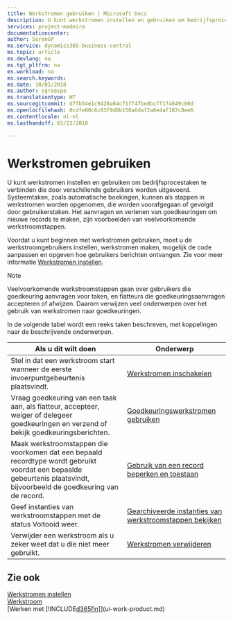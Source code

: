 ```yaml
---
title: Werkstromen gebruiken | Microsoft Docs
description: U kunt werkstromen instellen en gebruiken om bedrijfsprocestaken te verbinden die door verschillende gebruikers worden uitgevoerd. Systeemtaken, zoals automatische boekingen, kunnen als stappen in werkstromen worden opgenomen, die worden voorafgegaan of gevolgd door gebruikerstaken. Het aanvragen en verlenen van goedkeuringen om nieuwe records te maken, zijn voorbeelden van veelvoorkomende werkstroomstappen.
services: project-madeira
documentationcenter: 
author: SorenGP
ms.service: dynamics365-business-central
ms.topic: article
ms.devlang: na
ms.tgt_pltfrm: na
ms.workload: na
ms.search.keywords: 
ms.date: 10/01/2018
ms.author: sgroespe
ms.translationtype: HT
ms.sourcegitcommit: d7fb34e1c9428a64c71ff47be8bcff174649c00d
ms.openlocfilehash: 0cdfe80c6c03f9d8b150a6daf2a6e4af187c8ee6
ms.contentlocale: nl-nl
ms.lasthandoff: 03/22/2018

---
```

# <a name="using-workflows"></a>Werkstromen gebruiken
U kunt werkstromen instellen en gebruiken om bedrijfsprocestaken te verbinden die door verschillende gebruikers worden uitgevoerd. Systeemtaken, zoals automatische boekingen, kunnen als stappen in werkstromen worden opgenomen, die worden voorafgegaan of gevolgd door gebruikerstaken. Het aanvragen en verlenen van goedkeuringen om nieuwe records te maken, zijn voorbeelden van veelvoorkomende werkstroomstappen.  

 Voordat u kunt beginnen met werkstromen gebruiken, moet u de werkstroomgebruikers instellen, werkstromen maken, mogelijk de code aanpassen en opgeven hoe gebruikers berichten ontvangen. Zie voor meer informatie [Werkstromen instellen](across-set-up-workflows.md).  

> [!NOTE]  
>  Veelvoorkomende werkstroomstappen gaan over gebruikers die goedkeuring aanvragen voor taken, en fiatteurs die goedkeuringsaanvragen accepteren of afwijzen. Daarom verwijzen veel onderwerpen over het gebruik van werkstromen naar goedkeuringen.  

 In de volgende tabel wordt een reeks taken beschreven, met koppelingen naar de beschrijvende onderwerpen.  

|**Als u dit wilt doen**|**Onderwerp**|  
|------------|-------------|  
|Stel in dat een werkstroom start wanneer de eerste invoerpuntgebeurtenis plaatsvindt.|[Werkstromen inschakelen](across-how-to-enable-workflows.md)|  
|Vraag goedkeuring van een taak aan, als fiatteur, accepteer, weiger of delegeer goedkeuringen en verzend of bekijk goedkeuringsberichten.|[Goedkeuringswerkstromen gebruiken](across-how-use-approval-workflows.md)|  
|Maak werkstroomstappen die voorkomen dat een bepaald recordtype wordt gebruikt voordat een bepaalde gebeurtenis plaatsvindt, bijvoorbeeld de goedkeuring van de record.|[Gebruik van een record beperken en toestaan](across-how-to-restrict-and-allow-usage-of-a-record.md)|  
|Geef instanties van werkstroomstappen met de status Voltooid weer.|[Gearchiveerde instanties van werkstroomstappen bekijken](across-how-to-view-archived-workflow-step-instances.md)|  
|Verwijder een werkstroom als u zeker weet dat u die niet meer gebruikt.|[Werkstromen verwijderen](across-how-to-delete-workflows.md)|  

## <a name="see-also"></a>Zie ook  
[Werkstromen instellen](across-set-up-workflows.md)   
[Werkstroom](across-workflow.md)   
[Werken met [!INCLUDE[d365fin](includes/d365fin_md.md)]](ui-work-product.md)

